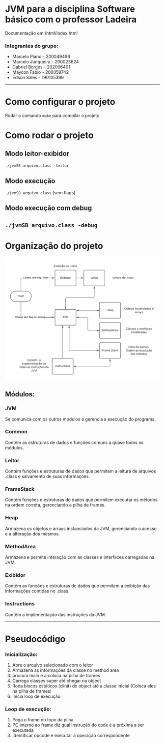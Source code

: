 # JVM para a disciplina Software básico com o professor Ladeira

Documentação em /html/index.html

### Integrantes do grupo:

- Marcelo Piano - 200049496
- Marcelo Junqueira - 200023624
- Gabriel Borges - 202006401
- Maycon Fabio - 200059742
- Edson Sales - 190105399

---

# Como configurar o projeto

Rodar o comando `make` para compilar o projeto

# Como rodar o projeto

## Modo leitor-exibidor

`./jvmSB arquivo.class -leitor`

## Modo execução

`./jvmSB arquivo.class` (sem flags)

## Modo execução com debug

## `./jvmSB arquivo.class -debug`

# Organização do projeto

![Diagrama](./diagram.png)

## Módulos:

### JVM

Se comunica com os outros módulos e gerencia a execução do programa.

### Common

Contém as estruturas de dados e funções comuns a quase todos os módulos.

### Leitor

Contém funções e estruturas de dados que permitem a leitura de arquivos .class e salvamento de suas informações.

### FrameStack

Contém funções e estruturas de dados que permitem executar os métodos na ordem correta, gerenciando a pilha de frames.

### Heap

Armazena os objetos e arrays instanciados da JVM, gerenciando o acesso e a alteração dos mesmos.

### MethodArea

Armazena e permite interação com as classes e interfaces carregadas na JVM.

### Exibidor

Contém as funções e estruturas de dados que permitem a exibição das informações contidas no .class.

### Instructions

Contêm a implementação das instruções da JVM.

---

# Pseudocódigo

### Inicialização:

1. Abre o arquivo selecionado com o leitor
2. Armazena as informações da classe no method area
3. procura main e a coloca na pilha de frames
4. Carrega classes super até chegar na object
5. Roda blocos estáticos (clinit) do object até a classe inicial (Coloca eles na pilha de frames)
6. Inicia loop de execução

### Loop de execução:

1. Pega o frame no topo da pilha
2. PC interno ao frame diz qual instrução do code é a próxima a ser executada
3. Identificar opcode e executar a operação correspondente
